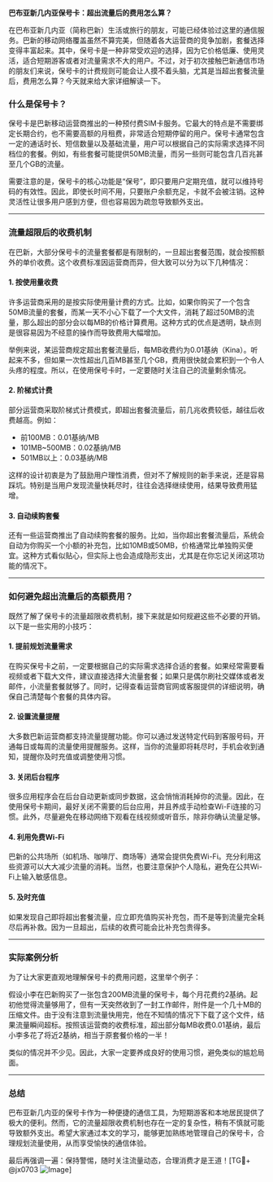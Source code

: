 **巴布亚新几内亚保号卡：超出流量后的费用怎么算？**

在巴布亚新几内亚（简称巴新）生活或旅行的朋友，可能已经体验过这里的通信服务。巴新的移动网络覆盖虽然不算完美，但随着各大运营商的竞争加剧，套餐选择变得丰富起来。其中，保号卡是一种非常受欢迎的选择，因为它价格低廉、使用灵活，适合短期游客或者对流量需求不大的用户。不过，对于初次接触巴新通信市场的朋友们来说，保号卡的计费规则可能会让人摸不着头脑，尤其是当超出套餐流量后，费用怎么算？今天就来给大家详细解读一下。

### 什么是保号卡？

保号卡是巴新移动运营商推出的一种预付费SIM卡服务。它最大的特点是不需要绑定长期合约，也不需要高额的月租费，非常适合短期停留的用户。保号卡通常包含一定的通话时长、短信数量以及基础流量，用户可以根据自己的实际需求选择不同档位的套餐。例如，有些套餐可能提供50MB流量，而另一些则可能包含几百兆甚至几个GB的流量。

需要注意的是，保号卡的核心功能是“保号”，即只要用户定期充值，就可以维持号码的有效性。因此，即使长时间不用，只要账户余额充足，卡就不会被注销。这种灵活性让很多用户感到方便，但也容易因为疏忽导致额外支出。

---

### 流量超限后的收费机制

在巴新，大部分保号卡的流量套餐都是有限制的，一旦超出套餐范围，就会按照额外的单价收费。这个收费标准因运营商而异，但大致可以分为以下几种情况：

#### 1. **按使用量收费**
许多运营商采用的是按实际使用量计费的方式。比如，如果你购买了一个包含50MB流量的套餐，而某一天不小心下载了一个大文件，消耗了超过50MB的流量，那么超出的部分会以每MB的价格计算费用。这种方式的优点是透明，缺点则是很容易因为不经意的操作而导致费用大幅增加。

举例来说，某运营商规定超出套餐流量后，每MB收费约为0.01基纳（Kina）。听起来不多，但如果一次性超出几百MB甚至几个GB，费用很快就会累积到一个令人头疼的程度。所以，在使用保号卡时，一定要随时关注自己的流量剩余情况。

#### 2. **阶梯式计费**
部分运营商采取阶梯式计费模式，即超出套餐流量后，前几兆收费较低，越往后收费越高。例如：
- 前100MB：0.01基纳/MB
- 101MB~500MB：0.02基纳/MB
- 501MB以上：0.03基纳/MB

这样的设计初衷是为了鼓励用户理性消费，但对不了解规则的新手来说，还是容易踩坑。特别是当用户发现流量快耗尽时，往往会选择继续使用，结果导致费用猛增。

#### 3. **自动续购套餐**
还有一些运营商推出了自动续购套餐的服务。比如，当你超出套餐流量后，系统会自动为你购买一个小额的补充包，比如10MB或50MB，价格通常比单独购买便宜。这种方式看似贴心，但实际上也会造成隐形支出，尤其是在你忘记关闭这项功能的情况下。

---

### 如何避免超出流量后的高额费用？

既然了解了保号卡的流量超限收费机制，接下来就是如何规避这些不必要的开销。以下是一些实用的小技巧：

#### 1. **提前规划流量需求**
在购买保号卡之前，一定要根据自己的实际需求选择合适的套餐。如果经常需要看视频或者下载大文件，建议直接选择大流量套餐；如果只是偶尔刷社交媒体或者发邮件，小流量套餐就够了。同时，记得查看运营商官网或客服提供的详细说明，确保自己清楚每个套餐的具体内容。

#### 2. **设置流量提醒**
大多数巴新运营商都支持流量提醒功能。你可以通过发送特定代码到客服号码，开通每日或每周的流量使用提醒服务。这样，当你的流量即将耗尽时，手机会收到通知，提醒你及时充值或调整使用习惯。

#### 3. **关闭后台程序**
很多应用程序会在后台自动更新或同步数据，这会悄悄消耗掉你的流量。因此，在使用保号卡期间，最好关闭不需要的后台应用，并且养成手动检查Wi-Fi连接的习惯。此外，尽量避免在移动网络下观看在线视频或听音乐，除非你确认流量足够。

#### 4. **利用免费Wi-Fi**
巴新的公共场所（如机场、咖啡厅、商场等）通常会提供免费Wi-Fi。充分利用这些资源可以大大减少流量的消耗。当然，也要注意保护个人隐私，避免在公共Wi-Fi上输入敏感信息。

#### 5. **及时充值**
如果发现自己即将超出套餐流量，应立即充值购买补充包，而不是等到流量完全耗尽后再补救。因为一旦超出，后续的收费可能会比补充包贵得多。

---

### 实际案例分析

为了让大家更直观地理解保号卡的费用问题，这里举个例子：

假设小李在巴新购买了一张包含200MB流量的保号卡，每个月花费约2基纳。起初他觉得流量够用了，但有一天突然收到了一封工作邮件，附件是一个几十MB的压缩文件。由于没有注意到流量快用完，他在不知情的情况下下载了这个文件，结果流量瞬间超标。按照该运营商的收费标准，超出部分每MB收费0.01基纳，最后小李多花了将近2基纳，相当于原套餐价格的一半！

类似的情况并不少见。因此，大家一定要养成良好的使用习惯，避免类似的尴尬局面。

---

### 总结

巴布亚新几内亚的保号卡作为一种便捷的通信工具，为短期游客和本地居民提供了极大的便利。然而，它的流量超限收费机制也存在一定的复杂性，稍有不慎就可能导致额外支出。希望大家通过本文的学习，能够更加熟练地管理自己的保号卡，合理规划流量使用，从而享受愉快的通信体验。

最后再强调一遍：保持警惕，随时关注流量动态，合理消费才是王道！[TG💪+ @jx0703 ![Image](https://github.com/user-attachments/assets/dbca1d08-cadb-493c-b0ec-ad6f7a83f270)]
